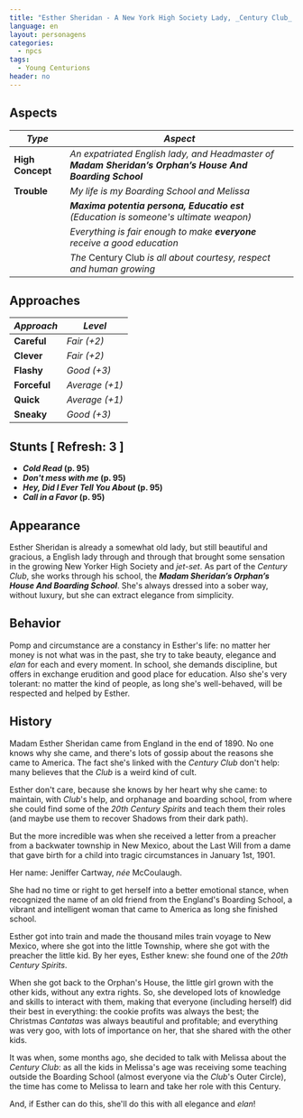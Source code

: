 ```yaml
---
title: "Esther Sheridan - A New York High Society Lady, _Century Club_ Sponsor and Melissa Cartway tutor"
language: en
layout: personagens
categories:
  - npcs 
tags:
  - Young Centurions
header: no
---
```



## Aspects

| ***Type***       | ***Aspect***                                                                              |
|------------------|--------------------------------------------------------------------------------------------|
| __High Concept__     | _An expatriated English lady, and Headmaster of __Madam Sheridan’s Orphan’s House And Boarding School___ |
| __Trouble__  | _My life is my Boarding School and Melissa_                                     |
|                  | ___Maxima potentia persona, Educatio est__ (Education is someone's ultimate weapon)_        |
|                  | _Everything is fair enough to make __everyone__ receive a good education_                  |
|                  | _The_ Century Club _is all about courtesy, respect and  human growing_                      |

## Approaches

| ***Approach*** | ***Level***     |
|-----------------|-----------------|
| __Careful__   | _Fair (+2)_ |
| __Clever__      | _Fair (+2)_ |
| __Flashy__      | _Good (+3)_      |
| __Forceful__    | _Average (+1)_  |
| __Quick__       | _Average (+1)_  |
| __Sneaky__      | _Good (+3)_      |

## Stunts [ Refresh: 3 ]

+ ___Cold Read_ (p. 95)__
+ ___Don't mess with me_ (p. 95)__
+ ___Hey, Did I Ever Tell You About_ (p. 95)__
+ ___Call in a Favor_ (p. 95)__

## Appearance

Esther Sheridan is already a somewhat old lady, but still beautiful and gracious, a English lady through and through that brought some sensation in the growing New Yorker High Society and _jet-set_. As part of the _Century Club_, she works through his school, the ___Madam Sheridan’s Orphan’s House And Boarding School___. She's always dressed into a sober way, without luxury, but she can extract elegance from simplicity.

## Behavior 

Pomp and circumstance are a constancy in Esther's life: no matter her money is not what was in the past, she try to take beauty, elegance and _elan_ for each and every moment. In school, she demands discipline, but offers in exchange erudition and good place for education. Also she's very tolerant: no matter the kind of people, as long she's well-behaved, will be respected and helped by Esther.

## History

Madam Esther Sheridan came from England in the end of 1890. No one knows why she came, and there's lots of gossip about the reasons she came to America. The fact she's linked with the _Century Club_ don't help: many believes that the _Club_ is a weird kind of cult.

Esther don't care, because she knows by her heart why she came: to maintain, with _Club_'s help, and orphanage and boarding school, from where she could find some of the _20th Century Spirits_ and teach them their roles (and maybe use them to recover Shadows from their dark path).

But the more incredible was when she received a letter from a preacher from a backwater township in New Mexico, about the Last Will from a dame that gave birth for a child into tragic circumstances in January 1st, 1901.

Her name: Jeniffer Cartway, _née_ McCoulaugh.

She had no time or right to get herself into a better emotional stance, when recognized the name of an old friend from the England's Boarding School, a vibrant and intelligent woman that came to America as long she finished school. 

Esther got into train and made the thousand miles train voyage to New Mexico, where she got into the little Township, where she got with the preacher the little kid. By her eyes, Esther knew: she found one of the _20th Century Spirits_.

When she got back to the Orphan's House, the little girl grown with the other kids, without any extra rights. So, she developed lots of knowledge and skills to interact with them, making that everyone (including herself) did their best in everything: the cookie profits was always the best; the Christmas _Cantatas_ was always beautiful and profitable; and everything was very goo, with lots of importance on her, that she shared with the other kids.

It was when, some months ago, she decided to talk with Melissa about the _Century Club_: as all the kids in Melissa's age was receiving some teaching outside the Boarding School (almost everyone via the _Club_'s Outer Circle), the time has come to Melissa to learn and take her role with this Century.

And, if Esther can do this, she'll do this with all elegance and _elan_!
